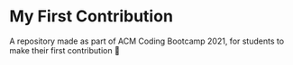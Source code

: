 # My First Contribution
A repository made as part of ACM Coding Bootcamp 2021, for students to make their first contribution 🚀
